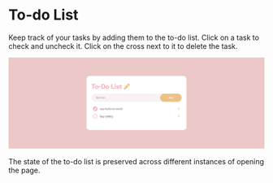 # To-do List

Keep track of your tasks by adding them to the to-do list. Click on a task to check and uncheck it. Click on the cross next to it to delete the task.

![Screenshot of page](/images/todo-list-live.png?raw=true)

The state of the to-do list is preserved across different instances of opening the page.
